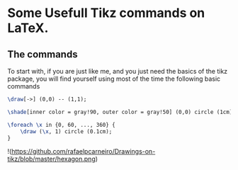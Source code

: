 # Some Usefull Tikz commands on LaTeX.

## The commands

To start with, if you are just like me, and you just need the basics of the
tikz package, you will find yourself using most of the time the following 
basic commands

```latex
\draw[->] (0,0) -- (1,1);

\shade[inner color = gray!90, outer color = gray!50] (0,0) circle (1cm);

\foreach \x in {0, 60, ..., 360} {
    \draw (\x, 1) circle (0.1cm);
}
```

!(https://github.com/rafaelpcarneiro/Drawings-on-tikz/blob/master/hexagon.png)
